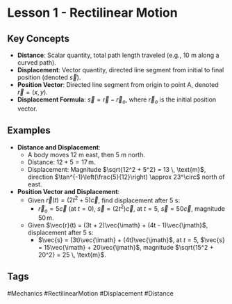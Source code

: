 # Lesson 1 - Rectilinear Motion

## Key Concepts
- **Distance**: Scalar quantity, total path length traveled (e.g., 10 m along a curved path).
- **Displacement**: Vector quantity, directed line segment from initial to final position (denoted $\vec{s}$).
- **Position Vector**: Directed line segment from origin to point A, denoted $\vec{r} = (x, y)$.
- **Displacement Formula**: $\vec{s} = \vec{r} - \vec{r}_o$, where $\vec{r}_o$ is the initial position vector.

## Examples
- **Distance and Displacement**:
  - A body moves 12 m east, then 5 m north.
  - Distance: $12 + 5 = 17 \, \text{m}$.
  - Displacement: Magnitude $\sqrt{12^2 + 5^2} = 13 \, \text{m}$, direction $\tan^{-1}\left(\frac{5}{12}\right) \approx 23^\circ$ north of east.
- **Position Vector and Displacement**:
  - Given $\vec{r}(t) = (2t^2 + 5)\vec{c}$, find displacement after 5 s:
    - $\vec{r}_o = 5\vec{c}$ (at $t=0$), $\vec{s} = (2t^2)\vec{c}$, at $t=5$, $\vec{s} = 50\vec{c}$, magnitude $50 \, \text{m}$.
  - Given $\vec{r}(t) = (3t + 2)\vec{\imath} + (4t - 1)\vec{\jmath}$, displacement after 5 s:
    - $\vec{s} = (3t)\vec{\imath} + (4t)\vec{\jmath}$, at $t=5$, $\vec{s} = 15\vec{\imath} + 20\vec{\jmath}$, magnitude $\sqrt{15^2 + 20^2} = 25 \, \text{m}$.

## Tags
#Mechanics #RectilinearMotion #Displacement #Distance
